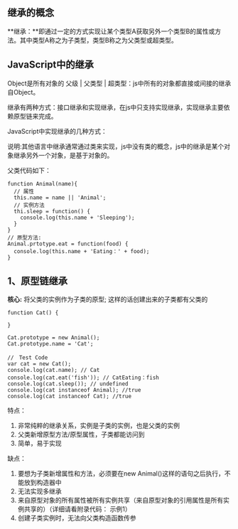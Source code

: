 ## 继承的概念

**继承：**即通过一定的方式实现让某个类型A获取另外一个类型B的属性或方法。其中类型A称之为子类型，类型B称之为父类型或超类型。


## JavaScript中的继承
  
  Object是所有对象的 父级 | 父类型 | 超类型：js中所有的对象都直接或间接的继承自Object。
  
  继承有两种方式：接口继承和实现继承，在js中只支持实现继承，实现继承主要依赖原型链来完成。
  
  JavaScript中实现继承的几种方式：
  
  说明:其他语言中继承通常通过类来实现，js中没有类的概念，js中的继承是某个对象继承另外一个对象，是基于对象的。
  
  父类代码如下：
    
  ```
  function Animal(name){
    // 属性
    this.name = name || 'Animal';
    // 实例方法
    thi.sleep = function() {
      console.log(this.name + 'Sleeping');
    }
  }
  // 原型方法:
  Animal.prtotype.eat = function(food) {
    console.log(this.name + 'Eating：' + food);
  }

  ```
  
  ## 1、原型链继承
  **核心:** 将父类的实例作为子类的原型; 这样的话创建出来的子类都有父类的
  ```
  function Cat() {
  
  }
  
  Cat.prototype = new Animal();
  Cat.prototype.name = 'Cat';

  //　Test Code
  var cat = new Cat();
  console.log(cat.name); // Cat
  console.log(cat.eat('fish')); // CatEating：fish
  console.log(cat.sleep()); // undefined
  console.log(cat instanceof Animal); //true 
  console.log(cat instanceof Cat); //true
  ```
  
  特点：

  1. 非常纯粹的继承关系，实例是子类的实例，也是父类的实例
  2. 父类新增原型方法/原型属性，子类都能访问到
  3. 简单，易于实现
  
  缺点：

  1. 要想为子类新增属性和方法，必须要在new Animal()这样的语句之后执行，不能放到构造器中
  2. 无法实现多继承
  3. 来自原型对象的所有属性被所有实例共享（来自原型对象的引用属性是所有实例共享的）（详细请看附录代码： 示例1）
  4. 创建子类实例时，无法向父类构造函数传参
  
